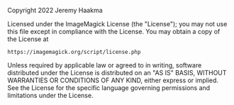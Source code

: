 Copyright 2022 Jeremy Haakma

Licensed under the ImageMagick License (the "License"); you may not use
this file except in compliance with the License.  You may obtain a copy
of the License at

    https://imagemagick.org/script/license.php

Unless required by applicable law or agreed to in writing, software
distributed under the License is distributed on an "AS IS" BASIS, WITHOUT
WARRANTIES OR CONDITIONS OF ANY KIND, either express or implied.  See the
License for the specific language governing permissions and limitations
under the License.